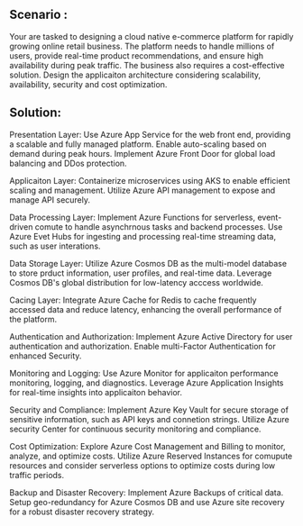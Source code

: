 ## Scenario :   
Your are tasked to designing a cloud native e-commerce platform for rapidly growing online retail business. The platform needs to handle millions of users, provide real-time product recommendations, and ensure high availability during peak traffic. The business also requires a cost-effective solution. Design the applicaiton architecture considering scalability, availability, security and cost optimization.  


## Solution:

Presentation Layer: Use Azure App Service for the web front end, providing a scalable and fully managed platform. Enable auto-scaling based on demand during peak hours. Implement Azure Front Door for global load balancing and DDos protection.  

Applicaiton Layer: Containerize microservices using AKS to enable efficient scaling and management. Utilize Azure API management to expose and manage API securely.  

Data Processing Layer: Implement Azure Functions for serverless, event-driven comute to handle asynchrnous tasks and backend processes. Use Azure Evet Hubs for ingesting and processing real-time streaming data, such as user interations.  

Data Storage Layer: Utilize Azure Cosmos DB as the multi-model database to store prduct information, user profiles, and real-time data. Leverage Cosmos DB's global distribution for low-latency acccess worldwide.  

Cacing Layer: Integrate Azure Cache for Redis to cache frequently accessed data and reduce latency, enhancing the overall performance of the platform.  

Authentication and Authorization: Implement Azure Active Directory for user authentication and authorization. Enable multi-Factor Authentication for enhanced Security.  

Monitoring and Logging: Use Azure Monitor for applicaiton performance monitoring, logging, and diagnostics. Leverage Azure Application Insights for real-time insights into applicaiton behavior.  

Security and Compliance: Implement Azure Key Vault for secure storage of sensitive information, such as API keys and connetion strings. Utilize Azure security Center for continuous security monitoring and compliance.  

Cost Optimization: Explore Azure Cost Management and Billing to monitor, analyze, and optimize costs. Utilize Azure Reserved Instances for comupute resources and consider serverless options to optimize costs during low traffic periods.  

Backup and Disaster Recovery: Implement Azure Backups of critical data. Setup geo-redundancy for Azure Cosmos DB and use Azure site recovery for a robust disaster recovery strategy.  

